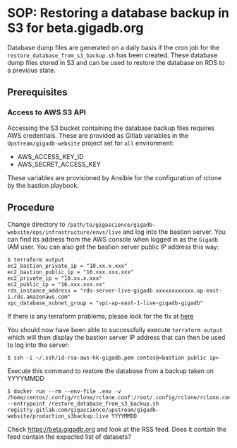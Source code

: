 # SOP: Restoring a database backup in S3 for beta.gigadb.org

Database dump files are generated on a daily basis if the cron job for the
`restore_database_from_s3_backup.sh` has been created. These database dump files
stored in S3 and can be used to restore the database on RDS to a previous state.

## Prerequisites

### Access to AWS S3 API

Accessing the S3 bucket containing the database backup files requires AWS
credentials. These are provided as Gitlab variables in the
`Upstream/gigadb-website` project set for `all` environment:

* AWS_ACCESS_KEY_ID
* AWS_SECRET_ACCESS_KEY

These variables are provisioned by Ansible for the configuration of rclone by
the bastion playbook.

## Procedure

Change directory to `/path/to/gigascience/gigadb-website/ops/infrastructure/envs/live`
and log into the bastion server. You can find its address from the AWS console when 
logged in as the `Gigadb` IAM user. You can also get the bastion server public IP 
address this way:
```
$ terraform output
ec2_bastion_private_ip = "10.xx.x.xxx"
ec2_bastion_public_ip = "16.xxx.xxx.xxx"
ec2_private_ip = "10.xx.x.xxx"
ec2_public_ip = "16.xxx.xxx.xx"
rds_instance_address = "rds-server-live-gigadb.xxxxxxxxxxxx.ap-east-1.rds.amazonaws.com"
vpc_database_subnet_group = "vpc-ap-east-1-live-gigadb-gigadb"
```

If there is any terraform problems, please look for the fix at [here](PRODUCTION_TROUBLESHOOT.md#what-to-do-if-terraform-execution-fails)

You should now have been able to successfully execute `terraform output` which will then display the bastion server IP
address that can then be used to log into the server:
```
$ ssh -i ~/.ssh/id-rsa-aws-hk-gigadb.pem centos@<bastion public ip>
```

Execute this command to restore the database from a backup taken on YYYYMMDD
```
$ docker run --rm --env-file .env -v /home/centos/.config/rclone/rclone.conf:/root/.config/rclone/rclone.conf --entrypoint /restore_database_from_s3_backup.sh registry.gitlab.com/gigascience/upstream/gigadb-website/production_s3backup:live YYYYMMDD
```

Check https://beta.gigadb.org and look at the RSS feed. Does it contain the feed
contain the expected list of datasets?